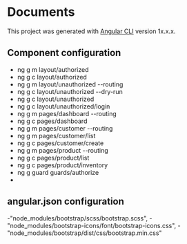 # Documents

This project was generated with [Angular CLI](https://github.com/angular/angular-cli) version 1x.x.x.

## Component configuration
- ng g m layout/authorized
- ng g c layout/authorized
- ng g m layout/unauthorized --routing
- ng g c layout/unauthorized --dry-run
- ng g c layout/unauthorized
- ng g c layout/unauthorized/login
- ng g m pages/dashboard --routing
- ng g c pages/dashboard
- ng g m pages/customer --routing
- ng g m pages/customer/list
- ng g c pages/customer/create
- ng g m pages/product --routing
- ng g c pages/product/list
- ng g c pages/product/inventory
- ng g guard guards/authorize
- 


## angular.json configuration
-"node_modules/bootstrap/scss/bootstrap.scss",
-"node_modules/bootstrap-icons/font/bootstrap-icons.css",
-"node_modules/bootstrap/dist/css/bootstrap.min.css"
